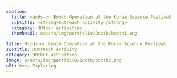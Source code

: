 ```yaml
---
caption:
  title: Hands-on Booth Operation at the Korea Science Festival
  subtitle: <strong>Outreach activity</strong>
  category: 3Other Activities
  thumbnail: assets/img/portfolio/Booth/booth1.png

title: Hands-on Booth Operation at the Korea Science Festival
subtitle: Outreach activity
category: 3Other Activities
image: assets/img/portfolio/Booth/booth2.png
alt: Keep Exploring
---
```

